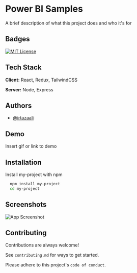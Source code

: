 
# Power BI Samples

A brief description of what this project does and who it's for


## Badges


[![MIT License](https://img.shields.io/badge/License-MIT-green.svg)](https://choosealicense.com/licenses/mit/)



## Tech Stack

**Client:** React, Redux, TailwindCSS

**Server:** Node, Express


## Authors

- [@irtazaali](https://www.github.com/irtazaali)


## Demo

Insert gif or link to demo


## Installation

Install my-project with npm

```bash
  npm install my-project
  cd my-project
```
    
## Screenshots

![App Screenshot](https://via.placeholder.com/468x300?text=App+Screenshot+Here)


## Contributing

Contributions are always welcome!

See `contributing.md` for ways to get started.

Please adhere to this project's `code of conduct`.

